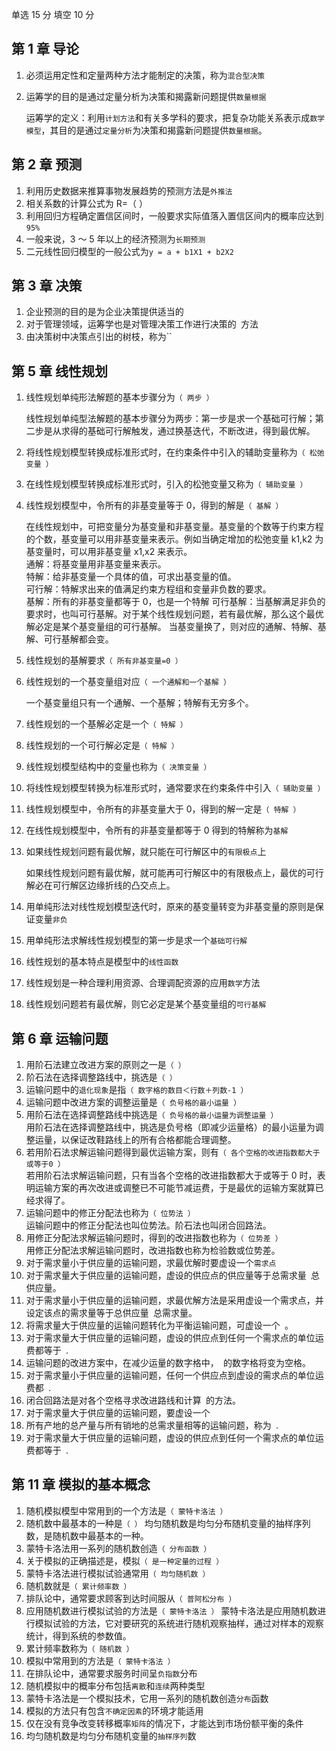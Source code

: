 单选 15 分 填空 10 分

## 第 1 章 导论

1. 必须运用定性和定量两种方法才能制定的决策，称为`混合型决策`
2. 运筹学的目的是通过定量分析为决策和揭露新问题提供`数量根据`

   运筹学的定义：利用`计划方法`和有关多学科的要求，把复杂功能关系表示成`数学模型`，其目的是通过`定量分析`为决策和揭露新问题提供`数量根据`。

## 第 2 章 预测

1. 利用历史数据来推算事物发展趋势的预测方法是`外推法`
2. 相关系数的计算公式为 R=（ ）
3. 利用回归方程确定置信区间时，一般要求实际值落入置信区间内的概率应达到`95%`
4. 一般来说，3 ～ 5 年以上的经济预测为`长期预测`
5. 二元线性回归模型的一般公式为`y = a + b1X1 + b2X2`

## 第 3 章 决策

1. 企业预测的目的是为企业决策提供适当的` `
2. 对于管理领域，运筹学也是对管理决策工作进行决策的` `方法
3. 由决策树中决策点引出的树枝，称为``

## 第 5 章 线性规划

1. 线性规划单纯形法解题的基本步骤分为`（ 两步 ）`

   线性规划单纯型法解题的基本步骤分为两步：第一步是求一个基础可行解；第二步是从求得的基础可行解触发，通过换基迭代，不断改进，得到最优解。

2. 将线性规划模型转换成标准形式时，在约束条件中引入的辅助变量称为`（ 松弛变量 ）`
3. 在线性规划模型转换成标准形式时，引入的松弛变量又称为`（ 辅助变量 ）`
4. 线性规划模型中，令所有的非基变量等于 0，得到的解是`（ 基解 ）`

   在线性规划中，可把变量分为基变量和非基变量。基变量的个数等于约束方程的个数，基变量可以用非基变量来表示。例如当确定增加的松弛变量 k1,k2 为基变量时，可以用非基变量 x1,x2 来表示。  
   通解：将基变量用非基变量来表示。  
   特解：给非基变量一个具体的值，可求出基变量的值。  
   可行解：特解求出来的值满足约束方程组和变量非负数的要求。  
   基解：所有的非基变量都等于 0，也是一个特解
   可行基解：当基解满足非负的要求时，也叫可行基解。对于某个线性规划问题，若有最优解，那么这个最优解必定是某个基变量组的可行基解。
   当基变量换了，则对应的通解、特解、基解、可行基解都会变。

5. 线性规划的基解要求`（ 所有非基变量=0 ）`
6. 线性规划的一个基变量组对应`（ 一个通解和一个基解 ）`

   一个基变量组只有一个通解、一个基解；特解有无穷多个。

7. 线性规划的一个基解必定是一个`（ 特解 ）`
8. 线性规划的一个可行解必定是`（ 特解 ）`
9. 线性规划模型结构中的变量也称为`（ 决策变量 ）`
10. 将线性规划模型转换为标准形式时，通常要求在约束条件中引入`（ 辅助变量 ）`
11. 线性规划模型中，令所有的非基变量大于 0，得到的解一定是`（ 特解 ）`
12. 在线性规划模型中，令所有的非基变量都等于 0 得到的特解称为`基解`
13. 如果线性规划问题有最优解，就只能在可行解区中的`有限极点`上

    如果线性规划问题有最优解，就可能再可行解区中的有限极点上，最优的可行解必在可行解区边缘折线的凸交点上。

14. 用单纯形法对线性规划模型迭代时，原来的基变量转变为非基变量的原则是保证变量`非负`
15. 用单纯形法求解线性规划模型的第一步是求一个`基础可行解`
16. 线性规划的基本特点是模型中的`线性函数`
17. 线性规划是一种合理利用资源、合理调配资源的应用`数学`方法
18. 线性规划问题若有最优解，则它必定是某个基变量组的`可行基解`

## 第 6 章 运输问题

1. 用阶石法建立改进方案的原则之一是`（ ）`
2. 阶石法在选择调整路线中，挑选是`（ ）`
3. 运输问题中的`退化现象`是指`（ 数字格的数目＜行数＋列数-1 ）`
4. 运输问题中改进方案的调整运量是`（ 负号格的最小运量 ）`
5. 用阶石法在选择调整路线中挑选是`（ 负号格的最小运量为调整运量 ）`  
   用阶石法在选择调整路线中，挑选是负号格（即减少运量格）的最小运量为调整运量，以保证改鞋路线上的所有合格都能合理调整。
6. 若用阶石法求解运输问题得到最优运输方案，则有`（ 各个空格的改进指数都大于或等于0 ）`  
   若用阶石法求解运输问题，只有当各个空格的改进指数都大于或等于 0 时，表明运输方案的再次改进或调整已不可能节减运费，于是最优的运输方案就算已经求得了。
7. 运输问题中的修正分配法也称为`（ 位势法 ）`  
   运输问题中的修正分配法也叫位势法。阶石法也叫闭合回路法。
8. 用修正分配法求解运输问题时，得到的改进指数也称为`（ 位势差 ）`  
   用修正分配法求解运输问题时，改进指数也称为检验数或位势差。
9. 对于需求量小于供应量的运输问题，求最优解时要虚设一个`需求点`
10. 对于需求量大于供应量的运输问题，虚设的供应点的供应量等于总需求量` `总供应量。
11. 对于需求量小于供应量的运输问题，求最优解方法是采用虚设一个需求点，并设定该点的需求量等于总供应量` `总需求量。
12. 将需求量大于供应量的运输问题转化为平衡运输问题，可虚设一个` `。
13. 对于需求量大于供应量的运输问题，虚设的供应点到任何一个需求点的单位运费都等于` `.
14. 运输问题的改进方案中，在减少运量的数字格中，` `的数字格将变为空格。
15. 对于需求量小于供应量的运输问题，任何一个供应点到虚设的需求点的单位运费都` `.
16. 闭合回路法是对各个空格寻求改进路线和计算` `的方法。
17. 对于需求量大于供应量的运输问题，要虚设一个` `
18. 所有产地的总产量与所有销地的总需求量相等的运输问题，称为` `.
19. 对于需求量大于供应量的运输问题，虚设的供应点到任何一个需求点的单位运费都等于` `.

## 第 11 章 模拟的基本概念

1. 随机模拟模型中常用到的一个方法是`（ 蒙特卡洛法 ）`
2. 随机数中最基本的一种是`（ ）`
   均匀随机数是均匀分布随机变量的抽样序列数，是随机数中最基本的一种。
3. 蒙特卡洛法用一系列的随机数创造`（ 分布函数 ）`
4. 关于模拟的正确描述是，模拟`（ 是一种定量的过程 ）`
5. 蒙特卡洛法进行模拟试验通常用`（ 均匀随机数 ）`
6. 随机数就是`（ 累计频率数 ）`
7. 排队论中，通常要求顾客到达时间服从`（ 普阿松分布 ）`
8. 应用随机数进行模拟试验的方法是`（ 蒙特卡洛法 ）`
   蒙特卡洛法是应用随机数进行模拟试验的方法，它对要研究的系统进行随机观察抽样，通过对样本的观察统计，得到系统的参数值。
9. 累计频率数称为`（ 随机数 ）`
10. 模拟中常用到的方法是`（ 蒙特卡洛法 ）`
11. 在排队论中，通常要求服务时间呈`负指数`分布
12. 随机模拟中的概率分布包括`离散`和`连续`两种类型
13. 蒙特卡洛法是一个模拟技术，它用一系列的随机数创造`分布`函数
14. 模拟的方法只有包含`不确定因素`的环境才能适用
15. 仅在没有竞争改变转移概率`矩阵`的情况下，才能达到市场份额平衡的条件
16. 均匀随机数是均匀分布随机变量的`抽样序列`数
